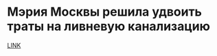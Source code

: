 # Мэрия Москвы решила удвоить траты на ливневую канализацию



[LINK](https://varlamov.ru/1929877.html)